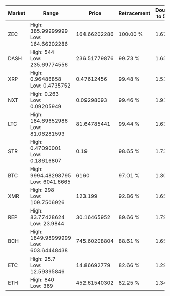 | Market | Range | Price| Retracement | Doubles to 50% |
| --- | --- | --- | --- | --- |
| ZEC | High: 385.99999999<br />Low: 164.66202286 | 164.66202286 | 100.00 % | 1.67 |
| DASH | High: 544<br />Low: 235.69774556 | 236.51779876 | 99.73 % | 1.65 |
| XRP | High: 0.96486858<br />Low: 0.4735752 | 0.47612456 | 99.48 % | 1.51 |
| NXT | High: 0.263<br />Low: 0.09205949 | 0.09298093 | 99.46 % | 1.91 |
| LTC | High: 184.69652986<br />Low: 81.06281593 | 81.64785441 | 99.44 % | 1.63 |
| STR | High: 0.47090001<br />Low: 0.18616807 | 0.19 | 98.65 % | 1.73 |
| BTC | High: 9994.48298795<br />Low: 6041.6665 | 6160 | 97.01 % | 1.30 |
| XMR | High: 298<br />Low: 109.7506926 | 123.199 | 92.86 % | 1.65 |
| REP | High: 83.77428624<br />Low: 23.9844 | 30.16465952 | 89.66 % | 1.79 |
| BCH | High: 1849.98999999<br />Low: 603.64448438 | 745.60208804 | 88.61 % | 1.65 |
| ETC | High: 25.7<br />Low: 12.59395846 | 14.86692779 | 82.66 % | 1.29 |
| ETH | High: 840<br />Low: 369 | 452.61540302 | 82.25 % | 1.34 |
